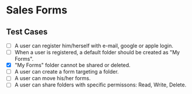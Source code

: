 # Sales Forms

## Test Cases

- [ ] A user can register him/herself with e-mail, google or apple login.
- [ ] When a user is registered, a default folder should be created as "My Forms".
- [x] "My Forms" folder cannot be shared or deleted.
- [ ] A user can create a form targeting a folder.
- [ ] A user can move his/her forms.
- [ ] A user can share folders with specific permissons: Read, Write, Delete.